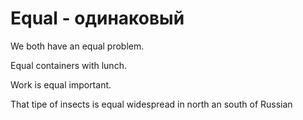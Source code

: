 # Equal - одинаковый




We both have an equal problem.

Equal containers with lunch.

Work is equal important.

That tipe of insects is equal widespread in north an south of Russian